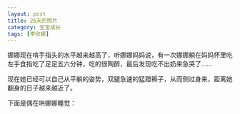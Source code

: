 ```yaml
---
layout: post
title: 26天的照片
category: 宝宝成长
tags: [李欣娜]
---
```

娜娜现在啃手指头的水平越来越高了，听娜娜妈妈说，有一次娜娜躺在妈妈怀里吃左手食指吃了足足五六分钟，吃的很陶醉，最后发现吃不出奶来急哭了……

现在她已经可以自己从平躺的姿势，双腿急速的猛蹬褥子，从而侧过身来，距离她翻身的日子越来越近了。

下面是偶在哄娜娜睡觉：

<img src="http://lh4.ggpht.com/veryfaint/SDqvHjL3riI/AAAAAAAAAIw/3HhN7xoHqiI/100_2470.JPG?imgmax=720" alt="">